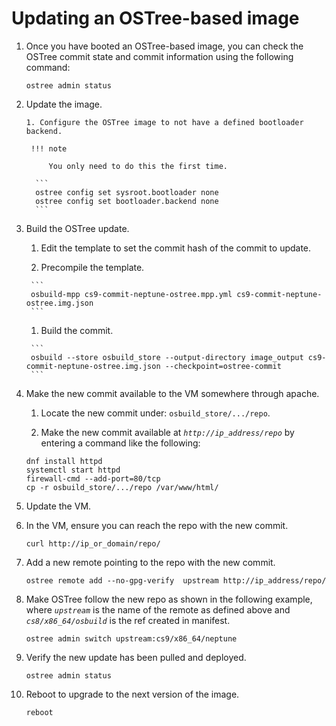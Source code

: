 # Updating an OSTree-based image

1. Once you have booted an OSTree-based image, you can check the OSTree commit state and commit information using the following command:

    ```
    ostree admin status
    ```

1. Update the image.

       1. Configure the OSTree image to not have a defined bootloader backend.

        !!! note

            You only need to do this the first time.

         ```
         ostree config set sysroot.bootloader none
         ostree config set bootloader.backend none
         ```

1. Build the OSTree update.

      1. Edit the template to set the commit hash of the commit to update.

      1. Precompile the template.

        ```
        osbuild-mpp cs9-commit-neptune-ostree.mpp.yml cs9-commit-neptune-ostree.img.json
        ```

      1. Build the commit.

        ```
        osbuild --store osbuild_store --output-directory image_output cs9-commit-neptune-ostree.img.json --checkpoint=ostree-commit
        ```

1. Make the new commit available to the VM somewhere through apache.

      1. Locate the new commit under: `osbuild_store/.../repo`.

      1. Make the new commit available at _`http://ip_address/repo`_ by entering a command like the following:
      ```
      dnf install httpd
      systemctl start httpd
      firewall-cmd --add-port=80/tcp
      cp -r osbuild_store/.../repo /var/www/html/
      ```

1. Update the VM.

1. In the VM, ensure you can reach the repo with the new commit.

      ```
      curl http://ip_or_domain/repo/
      ```

1. Add a new remote pointing to the repo with the new commit.

      ```
      ostree remote add --no-gpg-verify  upstream http://ip_address/repo/
      ```

1. Make OSTree follow the new repo as shown in the following example, where _`upstream`_ is the name of the remote as defined above and _`cs8/x86_64/osbuild`_
  is the ref created in manifest.

      ```
      ostree admin switch upstream:cs9/x86_64/neptune
      ```

1. Verify the new update has been pulled and deployed.

      ```
      ostree admin status
      ```

1. Reboot to upgrade to the next version of the image.

      ```
      reboot
      ```
